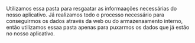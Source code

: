 Utilizamos essa pasta para resgaatar as informaações necessárias do nosso aplicativo. Já realizamos todo o processo necessário para conseguirmos os dados através da web ou do armazenaamento interno, então utilizamos essaa pasta apenas para puxarmos os dados que já estão no nosso aplicativo.